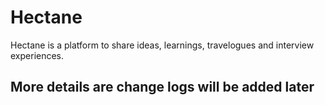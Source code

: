 # Hectane

Hectane is a platform to share ideas, learnings, travelogues and interview experiences.

## More details are change logs will be added later

